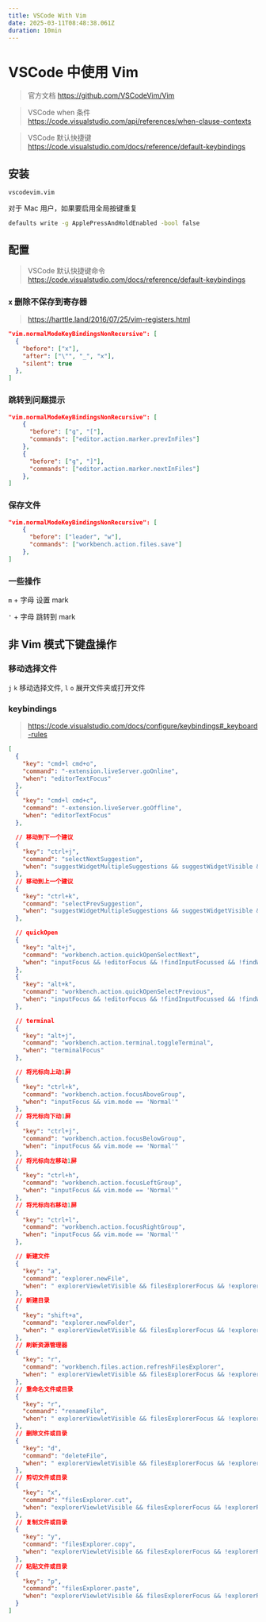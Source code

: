 ```yaml
---
title: VSCode With Vim
date: 2025-03-11T08:48:38.061Z
duration: 10min
---
```


# VSCode 中使用 Vim

> 官方文档
> https://github.com/VSCodeVim/Vim

> VSCode when 条件
> https://code.visualstudio.com/api/references/when-clause-contexts

> VSCode 默认快捷键
> https://code.visualstudio.com/docs/reference/default-keybindings

## 安装

```
vscodevim.vim
```

对于 Mac 用户，如果要启用全局按键重复

```sh
defaults write -g ApplePressAndHoldEnabled -bool false
```

## 配置

> VSCode 默认快捷键命令 https://code.visualstudio.com/docs/reference/default-keybindings

### `x` 删除不保存到寄存器

> https://harttle.land/2016/07/25/vim-registers.html

```json
"vim.normalModeKeyBindingsNonRecursive": [
  {
    "before": ["x"],
    "after": ["\"", "_", "x"],
    "silent": true
  },
]
```

### 跳转到问题提示

```json
"vim.normalModeKeyBindingsNonRecursive": [
    {
      "before": ["g", "["],
      "commands": ["editor.action.marker.prevInFiles"]
    },
    {
      "before": ["g", "]"],
      "commands": ["editor.action.marker.nextInFiles"]
    },
]
```

### 保存文件

```json
"vim.normalModeKeyBindingsNonRecursive": [
    {
      "before": ["leader", "w"],
      "commands": ["workbench.action.files.save"]
    },
]
```

### 一些操作

`m` + 字母 设置 mark

`'` + 字母 跳转到 mark

## 非 Vim 模式下键盘操作

### 移动选择文件

`j` `k` 移动选择文件, `l` `o` 展开文件夹或打开文件

### keybindings

> https://code.visualstudio.com/docs/configure/keybindings#_keyboard-rules

```json
[
  {
    "key": "cmd+l cmd+o",
    "command": "-extension.liveServer.goOnline",
    "when": "editorTextFocus"
  },
  {
    "key": "cmd+l cmd+c",
    "command": "-extension.liveServer.goOffline",
    "when": "editorTextFocus"
  },

  // 移动到下一个建议
  {
    "key": "ctrl+j",
    "command": "selectNextSuggestion",
    "when": "suggestWidgetMultipleSuggestions && suggestWidgetVisible && textInputFocus"
  },
  // 移动到上一个建议
  {
    "key": "ctrl+k",
    "command": "selectPrevSuggestion",
    "when": "suggestWidgetMultipleSuggestions && suggestWidgetVisible && textInputFocus"
  },

  // quickOpen
  {
    "key": "alt+j",
    "command": "workbench.action.quickOpenSelectNext",
    "when": "inputFocus && !editorFocus && !findInputFocussed && !findWidgetVisible"
  },
  {
    "key": "alt+k",
    "command": "workbench.action.quickOpenSelectPrevious",
    "when": "inputFocus && !editorFocus && !findInputFocussed && !findWidgetVisible"
  },

  // terminal
  {
    "key": "alt+j",
    "command": "workbench.action.terminal.toggleTerminal",
    "when": "terminalFocus"
  },

  // 将光标向上动1屏
  {
    "key": "ctrl+k",
    "command": "workbench.action.focusAboveGroup",
    "when": "inputFocus && vim.mode == 'Normal'"
  },
  // 将光标向下动1屏
  {
    "key": "ctrl+j",
    "command": "workbench.action.focusBelowGroup",
    "when": "inputFocus && vim.mode == 'Normal'"
  },
  // 将光标向左移动1屏
  {
    "key": "ctrl+h",
    "command": "workbench.action.focusLeftGroup",
    "when": "inputFocus && vim.mode == 'Normal'"
  },
  // 将光标向右移动1屏
  {
    "key": "ctrl+l",
    "command": "workbench.action.focusRightGroup",
    "when": "inputFocus && vim.mode == 'Normal'"
  },

  // 新建文件
  {
    "key": "a",
    "command": "explorer.newFile",
    "when": " explorerViewletVisible && filesExplorerFocus && !explorerResourceIsRoot && !explorerResourceReadonly && !inputFocus "
  },
  // 新建目录
  {
    "key": "shift+a",
    "command": "explorer.newFolder",
    "when": " explorerViewletVisible && filesExplorerFocus && !explorerResourceIsRoot && !explorerResourceReadonly && !inputFocus "
  },
  // 刷新资源管理器
  {
    "key": "r",
    "command": "workbench.files.action.refreshFilesExplorer",
    "when": " explorerViewletVisible && filesExplorerFocus && !explorerResourceIsRoot && !explorerResourceReadonly && !inputFocus "
  },
  // 重命名文件或目录
  {
    "key": "r",
    "command": "renameFile",
    "when": " explorerViewletVisible && filesExplorerFocus && !explorerResourceIsRoot && !explorerResourceReadonly && !inputFocus "
  },
  // 删除文件或目录
  {
    "key": "d",
    "command": "deleteFile",
    "when": " explorerViewletVisible && filesExplorerFocus && !explorerResourceIsRoot && !explorerResourceReadonly && !inputFocus "
  },
  // 剪切文件或目录
  {
    "key": "x",
    "command": "filesExplorer.cut",
    "when": "explorerViewletVisible && filesExplorerFocus && !explorerResourceIsRoot && !explorerResourceReadonly && !inputFocus"
  },
  // 复制文件或目录
  {
    "key": "y",
    "command": "filesExplorer.copy",
    "when": "explorerViewletVisible && filesExplorerFocus && !explorerResourceIsRoot && !inputFocus"
  },
  // 粘贴文件或目录
  {
    "key": "p",
    "command": "filesExplorer.paste",
    "when": "explorerViewletVisible && filesExplorerFocus && !explorerResourceReadonly && !inputFocus"
  }
]
```
